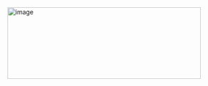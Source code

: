 <img width="434" height="161" alt="image" src="https://github.com/user-attachments/assets/37bb0e08-a2ad-407b-8d31-9309af440143" />
